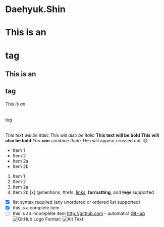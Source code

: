 # Daehyuk.Shin
# This is an <h1> tag
## This is an <h2> tag
###### This is an <h6> tag
*This text will be italic*
_This will also be italic_
**This text will be bold**
__This will also be bold__
_You **can** combine them_
~~This~~ will appear crossed out.
:smile:
* Item 1
* Item 2
* Item 2a
* Item 2b
1. Item 1
1. Item 2
1. Item 2a
1. Item 2b
[x] @mentions, #refs, [links](), **formatting**, and <del>tags</del> supported
- [x] list syntax required (any unordered or ordered list supported)
- [x] this is a complete item
- [ ] this is an incomplete item
http://github.com - automatic!
[GitHub](http://github.com)
![GitHub Logo](images/logo.png)
Format: ![Alt Text](url)
